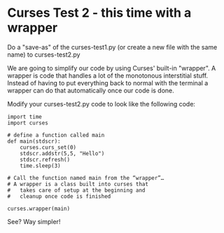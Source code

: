 # Curses Test 2 - this time with a wrapper #

Do a "save-as" of the curses-test1.py (or create a new file with the same name) to curses-test2.py

We are going to simplify our code by using Curses' built-in "wrapper". A wrapper is code that handles a lot of the monotonous interstitial stuff. Instead of having to put everything back to normal with the terminal a wrapper can do that automatically once our code is done.

Modify your curses-test2.py code to look like the following code:

~~~~
import time
import curses

# define a function called main
def main(stdscr):
	curses.curs_set(0)
	stdscr.addstr(5,5, "Hello")
	stdscr.refresh()
	time.sleep(3)

# Call the function named main from the “wrapper”…
# A wrapper is a class built into curses that 
# 	takes care of setup at the beginning and 
#	cleanup once code is finished

curses.wrapper(main)
~~~~

See? Way simpler!
